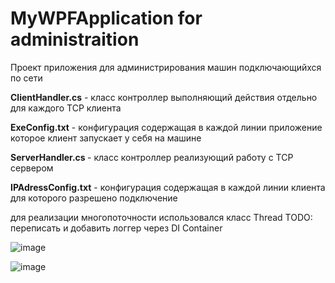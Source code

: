# MyWPFApplication for administraition
Проект приложения для администрирования машин подключающийхся по сети

<b>ClientHandler.cs</b> - класс контроллер выполняющий действия отдельно для каждого TCP клиента 

<b>ExeConfig.txt</b> - конфигурация содержащая в каждой линии приложение которое клиент запускает у себя на машине

<b>ServerHandler.cs </b>- класс контроллер реализующий работу с TCP сервером 

<b>IPAdressConfig.txt</b> - конфигурация содержащая в каждой линии  клиента для которого разрешено подключение 

для реализации многопоточности использовался класс Thread
TODO: переписать и добавить логгер через DI Container

![image](https://user-images.githubusercontent.com/61508770/193871187-d9fdae38-7809-4834-b34e-dafc36ec121d.png)

![image](https://user-images.githubusercontent.com/61508770/193871398-48dd3699-f915-4560-81d1-3376bab04568.png)
